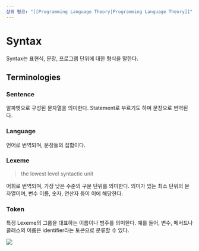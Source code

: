 ```yaml
---
상위 링크: "[[Programming Language Theory|Programming Language Theory]]"
---
```

# Syntax
Syntax는 표현식, 문장, 프로그램 단위에 대한 형식을 말한다.

## Terminologies

### Sentence 
알파벳으로 구성된 문자열을 의미한다. Statement로 부르기도 하며 문장으로 번역된다.

### Language 
언어로 번역되며, 문장들의 집합이다.

### Lexeme
> the lowest level syntactic unit
 
어휘로 번역되며, 가장 낮은 수준의 구문 단위를 의미한다. 의미가 있는 최소 단위의 문자열이며, 변수 이름, 숫자, 연산자 등이 이에 해당한다.

### Token
특정 Lexeme의 그룹을 대표하는 이름이나 범주를 의미한다. 예를 들어, 변수, 메서드나 클래스의 이름은 identifier라는 토큰으로 분류할 수 있다.

![](https://i.imgur.com/rnUgPNk.png)
